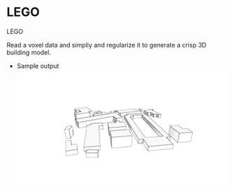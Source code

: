 # LEGO
LEGO

Read a voxel data and simpliy and regularize it to generate a crisp 3D building model.

* Sample output
![Screenshot](/images/screenshot.png)
